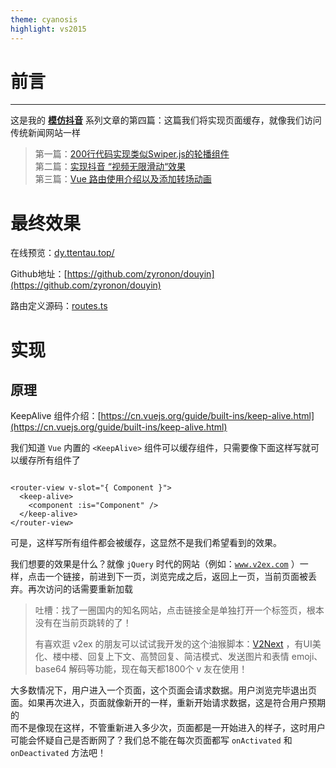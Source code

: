 ```yaml
---
theme: cyanosis
highlight: vs2015
---
```


# 前言

---

这是我的 [**模仿抖音**](https://juejin.cn/column/7357362143396118528) 系列文章的第四篇：这篇我们将实现页面缓存，就像我们访问传统新闻网站一样
> 第一篇：[200行代码实现类似Swiper.js的轮播组件](https://juejin.cn/post/7360512664317018146)  
> 第二篇：[实现抖音 “视频无限滑动“效果](https://juejin.cn/post/7361614921519054883)  
> 第三篇：[Vue 路由使用介绍以及添加转场动画](https://juejin.cn/post/7362528152777130025)

# 最终效果

在线预览：[dy.ttentau.top/](https://dy.ttentau.top/)

Github地址：[https://github.com/zyronon/douyin](https://github.com/zyronon/douyin)

路由定义源码：[routes.ts](https://github.com/zyronon/douyin/blob/master/src/router/index.ts)

# 实现

## 原理

KeepAlive
组件介绍：[https://cn.vuejs.org/guide/built-ins/keep-alive.html](https://cn.vuejs.org/guide/built-ins/keep-alive.html)

我们知道 `Vue` 内置的 `<KeepAlive>` 组件可以缓存组件，只需要像下面这样写就可以缓存所有组件了

```vue

<router-view v-slot="{ Component }">
  <keep-alive>
    <component :is="Component" />
  </keep-alive>
</router-view>
```

可是，这样写所有组件都会被缓存，这显然不是我们希望看到的效果。

我们想要的效果是什么？就像 `jQuery` 时代的网站（例如：[`www.v2ex.com`](https://www.v2ex.com)
）一样，点击一个链接，前进到下一页，浏览完成之后，返回上一页，当前页面被丢弃。再次访问的话需要重新加载
> 吐槽：找了一圈国内的知名网站，点击链接全是单独打开一个标签页，根本没有在当前页跳转的了！
>
> 有喜欢逛 v2ex 的朋友可以试试我开发的这个油猴脚本：[V2Next](https://greasyfork.org/zh-CN/scripts/458024)
> ，有UI美化、楼中楼、回复上下文、高赞回复、简洁模式、发送图片和表情 emoji、base64 解码等功能，现在每天都1800个 v 友在使用！

大多数情况下，用户进入一个页面，这个页面会请求数据。用户浏览完毕退出页面。如果再次进入，页面就像新开的一样，重新开始请求数据，这是符合用户预期的  
而不是像现在这样，不管重新进入多少次，页面都是一开始进入的样子，这时用户可能会怀疑自己是否断网了？我们总不能在每次页面都写 `onActivated`
和 `onDeactivated` 方法吧！